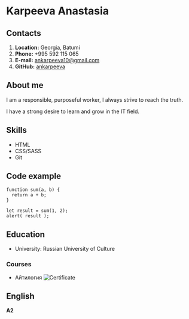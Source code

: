 # Karpeeva Anastasia
## Contacts
1. **Location:** Georgia, Batumi
2. **Phone:** +995 592 115 065
3. **E-mail:** ankarpeeva10@gmail.com
4. **GitHub:** [ankarpeeva](https://github.com/karpeevaanastasiia)
## About me
I am a responsible, purposeful worker, I always strive to reach the truth. 

I have a strong desire to learn and grow in the IT field.
## Skills
- HTML
- CSS/SASS
- Git
## Code example
```
function sum(a, b) {
  return a + b;
}

let result = sum(1, 2);
alert( result );
```
## Education
- University: Russian University of Culture
### Courses
- Айтилогия
![Certificate](https://itlogia.ru/upload/images/intensive-participant-certificate/1708618234KKw7k.jpeg)
## English
**A2**
